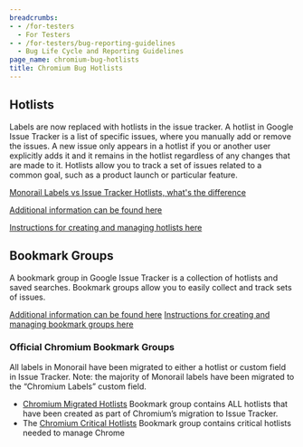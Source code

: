 ```yaml
---
breadcrumbs:
- - /for-testers
  - For Testers
- - /for-testers/bug-reporting-guidelines
  - Bug Life Cycle and Reporting Guidelines
page_name: chromium-bug-hotlists
title: Chromium Bug Hotlists
---
```


## Hotlists

Labels are now replaced with hotlists in the issue tracker.  A hotlist in Google Issue Tracker
is a list of specific issues, where you manually add or remove the issues. A new issue only
appears in a hotlist if you or another user explicitly adds it and it remains in the hotlist
regardless of any changes that are made to it. Hotlists allow you to track a set of issues
related to a common goal, such as a product launch or particular feature.

[Monorail Labels vs Issue Tracker Hotlists, what's the difference](/for-testers/faq#since-many-labels-will-be-replaced-by-hotlists-how-will-hotlists-differ-from-labels)

[Additional information can be found here](https://developers.google.com/issue-tracker/concepts/hotlists)

[Instructions for creating and managing hotlists here](https://developers.google.com/issue-tracker/guides/work-with-hotlist)

## Bookmark Groups

A bookmark group in Google Issue Tracker is a collection of hotlists and saved searches.
Bookmark groups allow you to easily collect and track sets of issues.

[Additional information can be found here](https://developers.google.com/issue-tracker/concepts/bookmark-groups)
[Instructions for creating and managing bookmark groups here](https://developers.google.com/issue-tracker/guides/work-with-bookmark-group)

### Official Chromium Bookmark Groups

All labels in Monorail have been migrated to either a hotlist or custom field in Issue Tracker.
Note: the majority of Monorail labels have been migrated to the “Chromium Labels” custom field.
*   [Chromium Migrated Hotlists](https://issues.chromium.org/bookmark-groups/835579)
      Bookmark group contains ALL hotlists that have been created as part of Chromium’s
      migration to Issue Tracker.
*   The [Chromium Critical Hotlists](https://issues.chromium.org/bookmark-groups/860925)
      Bookmark group contains critical hotlists needed to manage Chrome